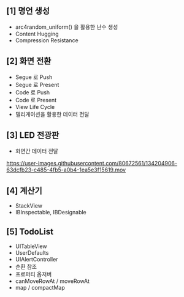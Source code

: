 ## [1] 명언 생성
-  arc4random_uniform() 을 활용한 난수 생성
-  Content Hugging
-  Compression Resistance

## [2] 화면 전환
- Segue 로 Push
- Segue 로 Present
- Code 로 Push
- Code 로 Present
- View Life Cycle
- 델리게이션을 활용한 데이터 전달

## [3] LED 전광판
- 화면간 데이터 전달

https://user-images.githubusercontent.com/80672561/134204906-63dcfb23-c485-4fb5-a0b4-1ea5e3f15619.mov

## [4] 계산기
- StackView
- IBInspectable, IBDesignable

## [5] TodoList
- UITableView
- UserDefaults
- UIAlertController
- 순환 참조
- 프로퍼티 옵저버
- canMoveRowAt / moveRowAt
- map / compactMap

